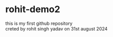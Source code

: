 # rohit-demo2
this is my first github repository
<br>
creted by rohit singh yadav on 31st august 2024 
